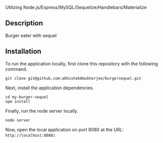 Utilizing Node.js/Express/MySQL/Sequelize/Handlebars/Materialize

## Description

Burger eater with sequel

## Installation

To run the application locally, first clone this repository with the following command.

	git clone git@github.com:abhishek0mukherjee/burgersequel.git
	
Next, install the application dependencies.

	cd my-burger-sequel
	npm install
	
Finally, run the node server locally.

	node server
	
Now, open the local application on port 8080 at the URL: `http://localhost:8080/`.







